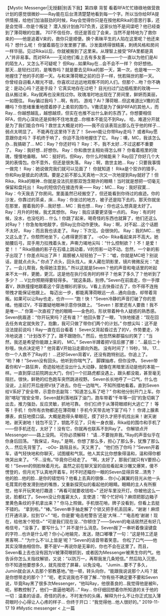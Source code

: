 
【Mystic Messenger|无授翻|别丢下我】第四章 背誓
看着RFA忙忙碌碌地做营救计划的感觉很微妙——Ray能在后台清清楚楚地看到每一个字。所以当你给RFA提供情报，给他们加油鼓劲的时候，Ray会觉得你只是在按他和Rika的意思行事，还是会觉得...你是个叛徒？
潜入按计划由707负责，这家伙怕不是间谍吧？他已经查到了薄荷眼的位置。
707不信任你，但还是答应了会来，当然不是特地为了救你来的——他是追着V来的，救你只是顺便。换个素昧平生的人陷在这里呢？他还来吗？
想什么呢！
你皱着眉在沙发里挪了挪。沙发面绣得很精美，刺绣风格和房间一样华丽。见过Rika以后，你就被搬到了这里来。从理智上接受“RFA里都是真人”并非易事。而对RFA——无论他们看上去有多友善——一个一直以为他们是AI的陌生人，又怎么不可疑呢？
但Ray...如果Ray在...会不会不一样？
你好想他。
那天...是轻扫过的，是嘴唇吗？就是要去见Rika的那一天，第一次，也是唯一一次地握住了他的手的那一天。与和来薄荷眼之前的日子一样，恍若隔世的那一天。
你曾经自诩看人眼光不错，你喜欢过远远地观察不同的人们。但那个...吻？你不确定：是动心吗？还是手段？
它真实地存在过吧？
目光扫过门边插瓶里的玫瑰——自从搬过来，Ray就再也没来找过你。玫瑰准时地出现在了房间里，鲜妍而美丽，一如既往。
Ray骗过我吗？...啊，有的。
游戏？Ai？薄荷眼...但这难道比V撒的谎糟吗？你思绪重重地摸着脖子上柔软的围巾。V撒谎是为了保护RFA的其他人，而Ray...
你越想越乱，越想越烦，但实在也推不出什么新的东西了。你想要相信RFA，但内心深处还是抑制不住地发虚...你根本不能见不到Ray。
哈，难道分开就是为了我们能合作吗？救世主大概是对的——我不应该表现出那么在乎他的样子...弱点太明显了。
不能再在这里待下去了！
Seven能让你带Ray走吗？
或者Ray愿意跟你走吗？
手机终于响了，你迫不及待地握住了它。
Ray：噢，MC，我该怎么办...我搞砸了...
MC：Ray？你还好吗？
Ray：不，我不太好...不过这都不重要了。
Ray：我好想...好想你。
Ray：你和救世主相处得怎么样？
你看着瓶里的玫瑰，慢慢地垂眼。
MC：挺好的。但Ray，你什么时候能来？
Ray回了你好几个大哭的表情包。你不意外，但还是很失落。
Ray：啊，救世主她...
Ray：只要我事情一做完！
Ray：她说做完我们就可以见面了！
你就知道！
Rika是个狡诈的猎手，你和Ray是彼此的诱饵。要是之前不那么天真地一次又一次地提到Ray就好了！但Rika，Rika的眼神...你就是没法抗拒那双饱含期许的眼睛！当时就是想把一切毫无保留和盘托出！
Ray的短信仍在接连传来——
Ray：MC...
Ray：我好寂寞...
Ray：今天我去了你房间。里面虽然已经搬空了，但还能看到你待过的痕迹。你的沙发，你靠过的茶桌，床...
Ray：你坐过的地方，被子还是陷下去的。那天你就坐在那里，握着我的手...我好想...
MC：我也想...
Ray：你也这么想真是太好了。
Ray：月升的时候，我尤其想你。
Ray：我应该要更坚强一点的。
Ray：有的时候，没水，也没吃的...
什么！你跳了起来，喝奇怪的东西也就算了，他们还这么对Ray？！你急匆匆地敲字，但Ray比你动作更快。
Ray：啊，对不起...这个话题不太好。
Ray：而且我也该走了。
Ray：下次见。会很快的。
Ray：我的MC...
他又这么走了。你颓然地坐下，心疼得更厉害了。
-oOo-
Rika看起来并不高大。她拗腰后弓，双手用力拉拽着头发，声嘶力竭地尖叫：“什么控制欲？！不！是爱！爱！！ ”
Rika扭曲的影子在石墙上跳动着，V的剪影一动不动。忽然，一个新的影子出现了！你差点叫出了声！
肩膀被人轻轻拍了一下：“嘘，你就是MC吧？别说话，是就点点头。”
你点了点头，回头找人。来人藏在阴影里，镜片微微反光：“走了。一会儿帮我，免得她注意到。”
所以这就是Seven？他的声音和电话里的听起来不太一样，更脆，更沉，这是他在执行任务时的样子？他来了多久了？他听到了多少？
...
V比你预期得要轻得多。
“就这条路，别停。”Seven在前面走，你一手撑着V，跌跌撞撞地跟着这个穿连帽衫的家伙。V看上去快昏过去了，你不得不连拖带拽才能保证他跟上。
每迈出一步，都能离薄荷眼远一点...通向自由，却带着背叛。如果可以让Ray也走，也许——
“跑！快！”Seven冷静的声音打破了你的思绪。他接过V，不容置疑地眼神示意你快跟上。
“Seven！那里还有人要救！我不是唯一...”
你第一次直视了他的眼睛——金色的，形状带着种令人疑惑的熟悉感。Seven挑眉道：“你开玩笑吗？还有谁？”
他回头瞥了一眼，飞快地接道：“现在回去任务肯定就失败了。抱歉，我可只做了带你们两个的计划。”
你想尖叫：这不是没法提前说吗！Ray一直在后台看着！
Seven又背起昏过去了的V，作势要走，冷冷地说道：“计划改不了了。跟不跟随你。”
然后，他忽然柴郡猫似的笑了：“当然，我还是希望你能跟上来的， MC。”
Seven半蹲着把V往后挪了挪：“...最后二十秒哦，快点决定吧？”
他背着V开始沿走廊向外跑。
没有时间了！19秒，18， 17...
你一个人救不了Ray的！
...还好Seven背着V，还没有跑特别远。你追上了。
“哟？棒！”Seven没有回头。他听到你喘气了。
脚踝抽疼，但你没停。
Seven带着你和V一路狂奔，奇迹般地还没出什么大动静，就像在黑暗里活动是他的本能一样。一直到穿过前院跨出大门，你们一个拦路虎都没遇上，跟头都没栽，甚至毫无阻拦。很快，鲜艳的红色跑车突然跳进视野。
Seven长长地呼了一口气，什么也没说，上前打开后座把V扶了进去。你在一边喘气，不知所措地看着。直到Seven给V系好了安全带，示意你去副驾：“知道怎么系了吧？”
你和他分别开门上车。你刚“喀哒”按安全带，Seven就利落地踩了油门，跑车带着“千年等一回”的急切飙了出去，推力强劲，反应灵敏，抓地可靠。
你们仨终于从薄荷眼顺利大逃亡了！
等等！手机！
你所有衣物都还在薄荷眼！手机今天带去地下室了吗？！
你肾上腺素爆表，疯狂地摸口袋。大概是跑得头晕眼花，摸了好久才把手机找出来！谢天谢地，谢天谢地！钱包不见了，钥匙不见了，只有一身衣服，Rika给的围巾和手机了——但手机还在，太好了！没有它，你就再也联系不到Ray了。
你解锁点开Messenger——路上没网。
可你必须解释！
“请...不要抛弃我。”Ray的声音似乎在你身后回荡。
“我保证，Ray。”
是啊，你想了那么多，担心了那么多，犹豫了那么久...
然后先背誓了。
-oOo-
路阻且长。天又黑了。
“他们伤了你吗？”Seven开着车，语气轻快地和你聊天，试图缓和气氛。他人其实比你想象得温和，温和得你都快哭出来了。
“不...没有。”毕竟你已经走了。
“啊，太好了，那我们就只有V要担心啦！”Seven的侧脸映着月光。虽然之前在聊天室的自拍看起来沙雕又爆笑，傻不愣登的，但月光下认真地开着车，时不时还瞄你一眼的Seven显得异常...清秀？
他的脸...他的脸...是你的错觉吗？他看上去真的很像...
你小心翼翼的目光从他一头毛茸茸的卷发滑到他的嘴唇，又重新探究似的看起他的眼睛。眼睛的主人有所察觉，他半开玩笑地打趣道：“再看可就要收钱啦~”
还好车里没开灯。你被他这么一说，脸都红了。Seven没让你羞窘太久，支使道：“帮个忙好吗？麻烦把那边箱子里黄色条纹的手机拿出来？”
你马上照做。手机很花哨，牌子没看到，但看上去挺不错的。
“拿到啦。”
“棒。”Seven单手抽走解了个锁又把手机丢回来，“谢谢！麻烦打开通讯录，拉到‘D’~”
“呃，你是要‘电击枪警告’还是‘大咪...”
“‘电击枪’谢谢！现在，给他发个短信~”
“可是我们现在没...”你顿住了——Seven的电话居然还有好几格信号，“没事了。要写什么？”
并不是什么消息。Seven报了一串听着像滚键盘的字符...也许是什么吧？你小心地输完，发送，随口嘟囔了一句：“这是特工还是黑客啊...”
“为什么不‘以上皆是’呢？”Seven的话音带着笑意。
你松了口气——他其实没理由相信你。要不是V一再说你是无辜的，你也不会在这里了。而且，Seven看上去也没有因为V被薄荷眼抓到，或者因为Messenger被黑生你的气。他告诉你怎么关指纹解锁，又说：“以防万一，再帮我发几条短信。”
然后陷入沉思。
你不知道他要想多久，就先按熄了屏幕，以免没电。
“Jumin...要不了多久，Jumin就会派人去那个邪教基地。”他一顿，转头向你，“能跟我说说那个人吗？就是你想带走的那个？”
“呃，老实说我也不很了解...”你有些不确定要不要和Seven说，毕竟Ray黑了很多次Messenger，“他叫Ray，他很善良的...我觉得他是被Ri，呃，邪教控制了，他们一直逼他喝药...”
Ray...
你仔细回想着你所知道的关于他的一切：温柔的话语，奇怪的药水，不时发作的头痛，解释为什么不让你正式加入薄荷眼时小心得让人心疼的样子...
你终于开口：“我觉得他...他人很好的。”
2019-11-17
19
#Mystic messenger
< 上一篇
